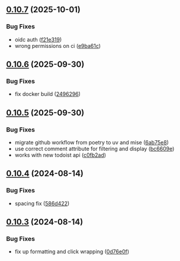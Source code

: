 ## [0.10.7](https://github.com/iloveitaly/todoist-digest/compare/v0.10.6...v0.10.7) (2025-10-01)


### Bug Fixes

* oidc auth ([f21e319](https://github.com/iloveitaly/todoist-digest/commit/f21e3194d13a768060c92bc9d23dc8c933d60f40))
* wrong permissions on ci ([e9ba61c](https://github.com/iloveitaly/todoist-digest/commit/e9ba61c61f5b1f7759f95622b60507e496ac0b92))



## [0.10.6](https://github.com/iloveitaly/todoist-digest/compare/v0.10.5...v0.10.6) (2025-09-30)


### Bug Fixes

* fix docker build ([2496296](https://github.com/iloveitaly/todoist-digest/commit/24962961779d5b98d5fd1cada3b81cc27be5bcb5))



## [0.10.5](https://github.com/iloveitaly/todoist-digest/compare/v0.10.4...v0.10.5) (2025-09-30)


### Bug Fixes

* migrate github workflow from poetry to uv and mise ([6ab75e8](https://github.com/iloveitaly/todoist-digest/commit/6ab75e8c1445c9904136401d5e0ddd0a6d6789ef))
* use correct comment attribute for filtering and display ([bc6609e](https://github.com/iloveitaly/todoist-digest/commit/bc6609e0a4ddb29181441e019b5cecc1b2206219))
* works with new todoist api ([c0fb2ad](https://github.com/iloveitaly/todoist-digest/commit/c0fb2ad823ce6df874b57118901dd06d9765017c))



## [0.10.4](https://github.com/iloveitaly/todoist-digest/compare/v0.10.3...v0.10.4) (2024-08-14)


### Bug Fixes

* spacing fix ([586d422](https://github.com/iloveitaly/todoist-digest/commit/586d42266eb36ad441a2531933510ae2148d6eb8))



## [0.10.3](https://github.com/iloveitaly/todoist-digest/compare/v0.10.2...v0.10.3) (2024-08-14)


### Bug Fixes

* fix up formatting and click wrapping ([0d76e0f](https://github.com/iloveitaly/todoist-digest/commit/0d76e0f82b72dba8c8ab5dae828df8257f856e5d))



